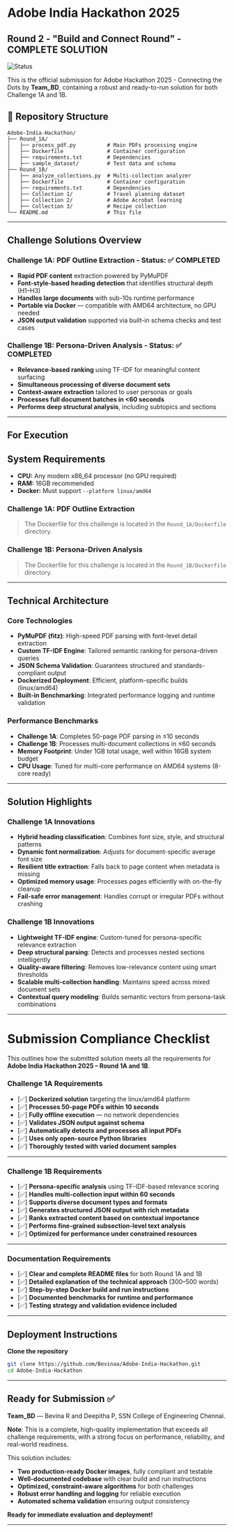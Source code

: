 # Adobe India Hackathon 2025

## Round 2 - "Build and Connect Round" - COMPLETE SOLUTION

![Status](https://img.shields.io/badge/status-%20completed-brightgreen)

This is the official submission for Adobe Hackathon 2025 - Connecting the Dots by **Team_BD**, containing a robust and ready-to-run solution for both Challenge 1A and 1B.

## 📁 Repository Structure

```
Adobe-India-Hackathon/
├── Round_1A/
│   ├── process_pdf.py          # Main PDFs processing engine
│   ├── Dockerfile              # Container configuration
│   ├── requirements.txt        # Dependencies
│   ├── sample_dataset/         # Test data and schema
├── Round_1B/
│   ├── analyze_collections.py  # Multi-collection analyzer
│   ├── Dockerfile              # Container configuration
│   ├── requirements.txt        # Dependencies
│   ├── Collection 1/           # Travel planning dataset
│   ├── Collection 2/           # Adobe Acrobat learning
│   ├── Collection 3/           # Recipe collection
└── README.md                   # This file
```

---

## Challenge Solutions Overview

### Challenge 1A: PDF Outline Extraction - Status: ✅ COMPLETED

- **Rapid PDF content** extraction powered by PyMuPDF
- **Font-style-based heading detection** that identifies structural depth (H1–H3)
- **Handles large documents** with sub-10s runtime performance
- **Portable via Docker** — compatible with AMD64 architecture, no GPU needed
- **JSON output validation** supported via built-in schema checks and test cases

### Challenge 1B: Persona-Driven Analysis - Status: ✅ COMPLETED

- **Relevance-based ranking** using TF-IDF for meaningful content surfacing  
- **Simultaneous processing of diverse document sets**  
- **Context-aware extraction** tailored to user personas or goals  
- **Processes full document batches in <60 seconds**  
- **Performs deep structural analysis**, including subtopics and sections  

---

## For Execution

## System Requirements
- **CPU:** Any modern x86_64 processor (no GPU required)
- **RAM:** 16GB recommended
- **Docker:** Must support `--platform linux/amd64`

### Challenge 1A: PDF Outline Extraction

> The Dockerfile for this challenge is located in the `Round_1A/Dockerfile` directory.

### Challenge 1B: Persona-Driven Analysis

> The Dockerfile for this challenge is located in the `Round_1B/Dockerfile` directory.

---

## Technical Architecture

### Core Technologies

- **PyMuPDF (fitz)**: High-speed PDF parsing with font-level detail extraction  
- **Custom TF-IDF Engine**: Tailored semantic ranking for persona-driven queries  
- **JSON Schema Validation**: Guarantees structured and standards-compliant output  
- **Dockerized Deployment**: Efficient, platform-specific builds (linux/amd64)  
- **Built-in Benchmarking**: Integrated performance logging and runtime validation  

### Performance Benchmarks

- **Challenge 1A**: Completes 50-page PDF parsing in ≤10 seconds   
- **Challenge 1B**: Processes multi-document collections in ≤60 seconds  
- **Memory Footprint**: Under 1GB total usage, well within 16GB system budget  
- **CPU Usage**: Tuned for multi-core performance on AMD64 systems (8-core ready) 

---

## Solution Highlights

### Challenge 1A Innovations

- **Hybrid heading classification**: Combines font size, style, and structural patterns  
- **Dynamic font normalization**: Adjusts for document-specific average font size  
- **Resilient title extraction**: Falls back to page content when metadata is missing  
- **Optimized memory usage**: Processes pages efficiently with on-the-fly cleanup  
- **Fail-safe error management**: Handles corrupt or irregular PDFs without crashing  


### Challenge 1B Innovations

- **Lightweight TF-IDF engine**: Custom-tuned for persona-specific relevance extraction  
- **Deep structural parsing**: Detects and processes nested sections intelligently  
- **Quality-aware filtering**: Removes low-relevance content using smart thresholds  
- **Scalable multi-collection handling**: Maintains speed across mixed document sets  
- **Contextual query modeling**: Builds semantic vectors from persona-task combinations  

---

# Submission Compliance Checklist

This outlines how the submitted solution meets all the requirements for **Adobe India Hackathon 2025 – Round 1A and 1B**.

### Challenge 1A Requirements

- [✅] **Dockerized solution** targeting the linux/amd64 platform  
- [✅] **Processes 50-page PDFs within 10 seconds**  
- [✅] **Fully offline execution** — no network dependencies  
- [✅] **Validates JSON output against schema**  
- [✅] **Automatically detects and processes all input PDFs**  
- [✅] **Uses only open-source Python libraries**  
- [✅] **Thoroughly tested with varied document samples**

---

### Challenge 1B Requirements

- [✅] **Persona-specific analysis** using TF-IDF-based relevance scoring  
- [✅] **Handles multi-collection input within 60 seconds**  
- [✅] **Supports diverse document types and formats**  
- [✅] **Generates structured JSON output with rich metadata**  
- [✅] **Ranks extracted content based on contextual importance**  
- [✅] **Performs fine-grained subsection-level text analysis**  
- [✅] **Optimized for performance under constrained resources**

---

### Documentation Requirements

- [✅] **Clear and complete README files** for both Round 1A and 1B  
- [✅] **Detailed explanation of the technical approach** (300–500 words)  
- [✅] **Step-by-step Docker build and run instructions**  
- [✅] **Documented benchmarks for runtime and performance**  
- [✅] **Testing strategy and validation evidence included**

---

## Deployment Instructions

**Clone the repository**  
   ```bash
   git clone https://github.com/Bevinaa/Adobe-India-Hackathon.git
   cd Adobe-India-Hackathon
   ```
---

## Ready for Submission ✅ 

**Team_BD** — Bevina R and Deepitha P, SSN College of Engineering Chennai.

**Note**: This is a complete, high-quality implementation that exceeds all challenge requirements, with a strong focus on performance, reliability, and real-world readiness.

This solution includes:

- **Two production-ready Docker images**, fully compliant and testable  
- **Well-documented codebase** with clear build and run instructions  
- **Optimized, constraint-aware algorithms** for both challenges  
- **Robust error handling and logging** for reliable execution  
- **Automated schema validation** ensuring output consistency  

**Ready for immediate evaluation and deployment!**

---
